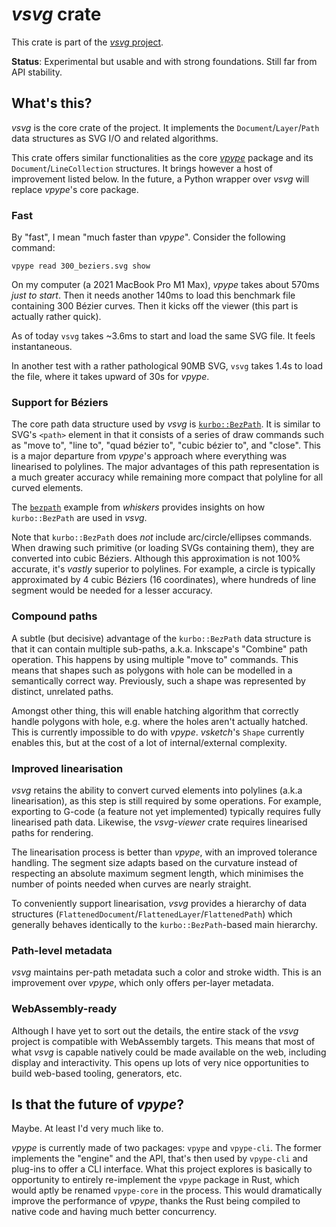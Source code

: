 # *vsvg* crate

This crate is part of the [*vsvg* project](https://github.com/abey79/vsvg).

**Status**: Experimental but usable and with strong foundations. Still far from API stability.

## What's this?

*vsvg* is the core crate of the project. It implements the `Document`/`Layer`/`Path` data structures as SVG I/O and related algorithms.

This crate offers similar functionalities as the core [*vpype*](https://github.com/abey79/vpype) package and its `Document`/`LineCollection` structures. It brings however a host of improvement listed below. In the future, a Python wrapper over *vsvg* will replace *vpype*'s core package.

### Fast

By "fast", I mean "much faster than *vpype*". Consider the following command:

```
vpype read 300_beziers.svg show
```

On my computer (a 2021 MacBook Pro M1 Max), *vpype* takes about 570ms *just to start*. Then it needs another 140ms to load this benchmark file containing 300 Bézier curves. Then it kicks off the viewer (this part is actually rather quick).

As of today `vsvg` takes ~3.6ms to start and load the same SVG file. It feels instantaneous.

In another test with a rather pathological 90MB SVG, `vsvg` takes 1.4s to load the file, where it takes upward of 30s for *vpype*.


### Support for Béziers

The core path data structure used by *vsvg* is [`kurbo::BezPath`](https://docs.rs/kurbo/latest/kurbo/struct.BezPath.html). It is similar to SVG's `<path>` element in that it consists of a series of draw commands such as "move to", "line to", "quad bézier to", "cubic bézier to", and "close". This is a major departure from *vpype*'s approach where everything was linearised to polylines. The major advantages of this path representation is a much greater accuracy while remaining more compact that polyline for all curved elements.

The [`bezpath`](../whiskers/examples/bezpath.rs) example from *whiskers* provides insights on how `kurbo::BezPath` are used in *vsvg*.

Note that `kurbo::BezPath` does *not* include arc/circle/ellipses commands. When drawing such primitive (or loading SVGs containing them), they are converted into cubic Béziers. Although this approximation is not 100% accurate, it's _vastly_ superior to polylines. For example, a circle is typically approximated by 4 cubic Béziers (16 coordinates), where hundreds of line segment would be needed for a lesser accuracy.

### Compound paths

A subtle (but decisive) advantage of the `kurbo::BezPath` data structure is that it can contain multiple sub-paths, a.k.a. Inkscape's "Combine" path operation. This happens by using multiple "move to" commands. This means that shapes such as polygons with hole can be modelled in a semantically correct way. Previously, such a shape was represented by distinct, unrelated paths.

Amongst other thing, this will enable hatching algorithm that correctly handle polygons with hole, e.g. where the holes aren't actually hatched. This is currently impossible to do with *vpype*. *vsketch*'s `Shape` currently enables this, but at the cost of a lot of internal/external complexity.

### Improved linearisation

*vsvg* retains the ability to convert curved elements into polylines (a.k.a linearisation), as this step is still required by some operations. For example, exporting to G-code (a feature not yet implemented) typically requires fully linearised path data. Likewise, the *vsvg-viewer* crate requires linearised paths for rendering.

The linearisation process is better than *vpype*, with an improved tolerance handling. The segment size adapts based on the curvature instead of respecting an absolute maximum segment length, which minimises the number of points needed when curves are nearly straight.

To conveniently support linearisation, *vsvg* provides a hierarchy of data structures (`FlattenedDocument`/`FlattenedLayer`/`FlattenedPath`) which generally behaves identically to the `kurbo::BezPath`-based main hierarchy.

### Path-level metadata

*vsvg* maintains per-path metadata such a color and stroke width. This is an improvement over *vpype*, which only offers per-layer metadata.

### WebAssembly-ready

Although I have yet to sort out the details, the entire stack of the *vsvg* project is compatible with WebAssembly targets. This means that most of what *vsvg* is capable natively could be made available on the web, including display and interactivity. This opens up lots of very nice opportunities to build web-based tooling, generators, etc.


## Is that the future of *vpype*?

Maybe. At least I'd very much like to.

*vpype* is currently made of two packages: `vpype` and `vpype-cli`. The former implements the "engine" and the API, that's then used by `vpype-cli` and plug-ins to offer a CLI interface. What this project explores is basically to opportunity to entirely re-implement the `vpype` package in Rust, which would aptly be renamed `vpype-core` in the process. This would dramatically improve the performance of *vpype*, thanks the Rust being compiled to native code and having much better concurrency.
